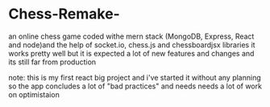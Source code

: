 # Chess-Remake-

an online chess game coded withe mern stack (MongoDB, Express, React and node)and the help of socket.io, 
chess.js and chessboardjsx libraries it works pretty well but it is expected a lot of new features and changes
and its still far from production 

note: this is my first react big project and i've started it without any planning so the app concludes a lot of "bad practices" and needs needs a lot of work on optimistaion 
